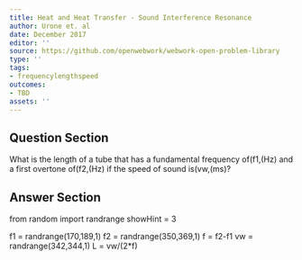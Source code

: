```yaml
---
title: Heat and Heat Transfer - Sound Interference Resonance
author: Urone et. al
date: December 2017
editor: ''
source: https://github.com/openwebwork/webwork-open-problem-library
type: ''
tags:
- frequencylengthspeed
outcomes:
- TBD
assets: ''
---
```


## Question Section 

What is the length of a tube that has a fundamental frequency of(f1,(Hz) and a first
overtone of(f2,(Hz) if the speed of sound is(vw,(ms)?



## Answer Section

from random import randrange
showHint = 3

f1 = randrange(170,189,1)
f2 = randrange(350,369,1)
f = f2-f1
vw = randrange(342,344,1)
L = vw/(2*f)